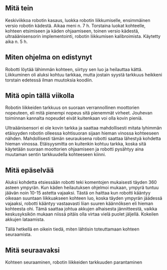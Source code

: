 ## Mitä tein

Keskiviikkoa robotin kasaus, luokka robotin liikkumiselle, ensimmäinen versio robotin kädestä. Aikaa meni n. 7 h.
Torstaina luokat kohteelle, kohteen etsimiseen ja käden ohjaamiseen, toinen versio kädestä, ultraäänisensorin implementointi, 
robotin liikkumisen kalibroimista. Käytetty aika n. 5 h.

## Miten ohjelma on edistynyt

Robotti löytää lähimmän kohteen, siirtyy sen luo ja heilauttaa kättä. Liikkuminen oli aluksi kohtuu tarkkaa, mutta jostain syystä 
tarkkuus heikkeni torstain edetessä ilman muutoksia koodiin.

## Mitä opin tällä viikolla

Robotin liikkeiden tarkkuus on suoraan verrannollinen moottorien nopeuteen, eli mitä pienempi nopeus sitä pienemmät virheet. 
Jouhevan toiminnan kannalta nopeudet eivät kuitenkaan voi olla kovin pieniä.

Ultraäänisensori ei ole kovin tarkka ja saattaa mahdollisesti mitata lyhimmän etäisyyden robotin olleessa kohtisuoran sijaan hieman 
vinossa kohteeseen nähden. Mahdollisesti tämän seurauksena robotti saattaa lähestyä kohdetta hieman vinossa. Etäisyysmitta on 
kuitenkin kohtuu tarkka, koska sitä käytetään suoraan moottorien ohjaamiseen ja robotti pysähtyy aina muutaman sentin tarkkuudella 
kohteeseen kiinni.

## Mitä epäselvää

Aluksi kohdetta etsiessään robotti teki komentojen mukaisesti täyden 360 asteen ympyrän. Kun käden heilautuksen ohjelmoi mukaan,
ympyrä tuntuu jäävän noin 10-15 astetta vajaaksi. Tästä on haittaa kun robotti kääntyy oikeaan suuntaan liikkuakseen kohteen luo, 
koska täyden ympyrän jäädessä vajaaksi, robotti kääntyy vastaavasti liian suuren käännöksen eli hieman kohteesta ohi. Tämä saattaa 
johtua akkujen alhaisesta jännitteestä, vaikka keskusyksikön mukaan niissä pitäis olla virtaa vielä puolet jäljellä. Kokeilen 
akkujen lataamista.

Tällä hetkellä en oikein tiedä, miten lähtisin toteuttamaan kohteen seuraamista.

## Mitä seuraavaksi

Kohteen seuraaminen, robotin liikkeiden tarkkuuden parantaminen
